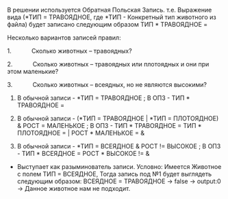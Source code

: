 В решении используется Обратная Польская Запись.
т.е. Выражение вида (*ТИП = ТРАВОЯДНОЕ, где *ТИП - Конкретный тип животного из файла) будет записано следующим образом ТИП * ТРАВОЯДНОЕ =

Несколько вариантов записей правил:

1.            Сколько животных – травоядных?

2.            Сколько животных – травоядных или плотоядных и они при этом маленькие?

3.            Сколько животных – всеядных, но не являются высокими?


1. В обычной записи - *ТИП = ТРАВОЯДНОЕ ; В ОПЗ - ТИП * ТРАВОЯДНОЕ =

2. В обычной записи - (*ТИП = ТРАВОЯДНОЕ | *ТИП = ПЛОТОЯДНОЕ) & РОСТ = МАЛЕНЬКОЕ ; В ОПЗ - ТИП * ТРАВОЯДНОЕ = ТИП * ПЛОТОЯДНОЕ = | РОСТ * МАЛЕНЬКОЕ = &

3. В обычной записи - *ТИП = ВСЕЯДНОЕ & РОСТ != ВЫСОКОЕ ; В ОПЗ - ТИП * ВСЕЯДНОЕ = РОСТ * ВЫСОКОЕ != &


* Выступает как разыминователь записи. Условно: Имеется Животное с полем ТИП = ВСЕЯДНОЕ, Тогда запись под №1 будет выглядеть следующим образом: ВСЕЯДНОЕ = ТРАВОЯДНОЕ -> false -> output:0 -> Данное животное нам не подходит.
